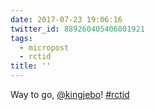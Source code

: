 ```yaml
---
date: 2017-07-23 19:06:16
twitter_id: 889260405406801921
tags:
  - micropost
  - rctid
title: ''
---
```


Way to go, [@kingjebo](https://twitter.com/kingjebo)! [#rctid](https://twitter.com/hashtag/rctid)
